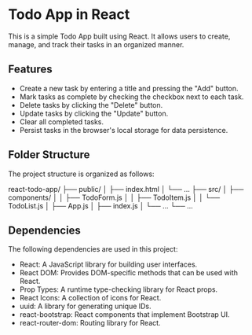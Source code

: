 # Todo App in React

This is a simple Todo App built using React. It allows users to create, manage, and track their tasks in an organized manner.

## Features

- Create a new task by entering a title and pressing the "Add" button.
- Mark tasks as complete by checking the checkbox next to each task.
- Delete tasks by clicking the "Delete" button.
- Update tasks by clicking the "Update" button.
- Clear all completed tasks.
- Persist tasks in the browser's local storage for data persistence.

## Folder Structure

The project structure is organized as follows:

react-todo-app/
├── public/
│ ├── index.html
│ └── ...
├── src/
│ ├── components/
│ │ ├── TodoForm.js
│ │ ├── TodoItem.js
│ │ └── TodoList.js
│ ├── App.js
│ ├── index.js
│ └── ...
└── ...

## Dependencies

The following dependencies are used in this project:

- React: A JavaScript library for building user interfaces.
- React DOM: Provides DOM-specific methods that can be used with React.
- Prop Types: A runtime type-checking library for React props.
- React Icons: A collection of icons for React.
- uuid: A library for generating unique IDs.
- react-bootstrap: React components that implement Bootstrap UI.
- react-router-dom: Routing library for React.
